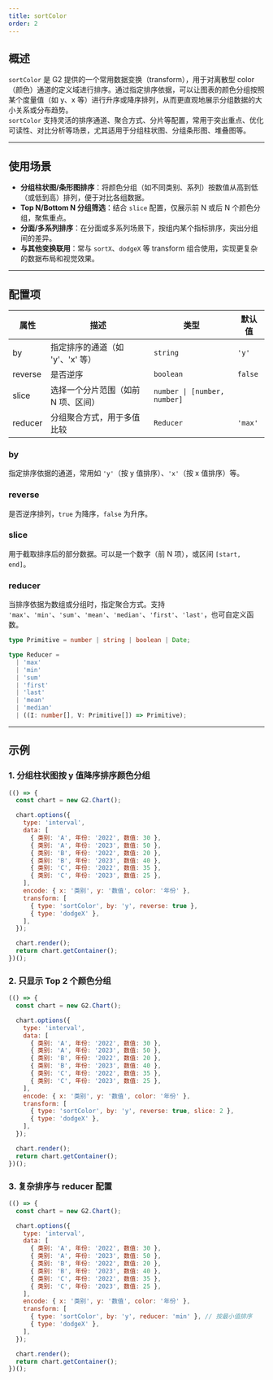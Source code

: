 ```yaml
---
title: sortColor
order: 2
---
```


## 概述

`sortColor` 是 G2 提供的一个常用数据变换（transform），用于对离散型 color（颜色）通道的定义域进行排序。通过指定排序依据，可以让图表的颜色分组按照某个度量值（如 y、x 等）进行升序或降序排列，从而更直观地展示分组数据的大小关系或分布趋势。  
`sortColor` 支持灵活的排序通道、聚合方式、分片等配置，常用于突出重点、优化可读性、对比分析等场景，尤其适用于分组柱状图、分组条形图、堆叠图等。

---

## 使用场景

- **分组柱状图/条形图排序**：将颜色分组（如不同类别、系列）按数值从高到低（或低到高）排列，便于对比各组数据。
- **Top N/Bottom N 分组筛选**：结合 `slice` 配置，仅展示前 N 或后 N 个颜色分组，聚焦重点。
- **分面/多系列排序**：在分面或多系列场景下，按组内某个指标排序，突出分组间的差异。
- **与其他变换联用**：常与 `sortX`、`dodgeX` 等 transform 组合使用，实现更复杂的数据布局和视觉效果。

---

## 配置项

| 属性    | 描述                                                   | 类型                         | 默认值  |
| ------- | ------------------------------------------------------ | ---------------------------- | ------- |
| by      | 指定排序的通道（如 'y'、'x' 等）                       | `string`                     | `'y'`   |
| reverse | 是否逆序                                               | `boolean`                    | `false` |
| slice   | 选择一个分片范围（如前 N 项、区间）                    | `number \| [number, number]` |         |
| reducer | 分组聚合方式，用于多值比较                             | `Reducer`                    | `'max'` |

### by

指定排序依据的通道，常用如 `'y'`（按 y 值排序）、`'x'`（按 x 值排序）等。

### reverse

是否逆序排列，`true` 为降序，`false` 为升序。

### slice

用于截取排序后的部分数据。可以是一个数字（前 N 项），或区间 `[start, end]`。

### reducer

当排序依据为数组或分组时，指定聚合方式。支持 `'max'`、`'min'`、`'sum'`、`'mean'`、`'median'`、`'first'`、`'last'`，也可自定义函数。

```ts
type Primitive = number | string | boolean | Date;

type Reducer =
  | 'max'
  | 'min'
  | 'sum'
  | 'first'
  | 'last'
  | 'mean'
  | 'median'
  | ((I: number[], V: Primitive[]) => Primitive);
```

---

## 示例

### 1. 分组柱状图按 y 值降序排序颜色分组

```js | ob
(() => {
  const chart = new G2.Chart();

  chart.options({
    type: 'interval',
    data: [
      { 类别: 'A', 年份: '2022', 数值: 30 },
      { 类别: 'A', 年份: '2023', 数值: 50 },
      { 类别: 'B', 年份: '2022', 数值: 20 },
      { 类别: 'B', 年份: '2023', 数值: 40 },
      { 类别: 'C', 年份: '2022', 数值: 35 },
      { 类别: 'C', 年份: '2023', 数值: 25 },
    ],
    encode: { x: '类别', y: '数值', color: '年份' },
    transform: [
      { type: 'sortColor', by: 'y', reverse: true },
      { type: 'dodgeX' },
    ],
  });

  chart.render();
  return chart.getContainer();
})();
```

### 2. 只显示 Top 2 个颜色分组

```js | ob
(() => {
  const chart = new G2.Chart();

  chart.options({
    type: 'interval',
    data: [
      { 类别: 'A', 年份: '2022', 数值: 30 },
      { 类别: 'A', 年份: '2023', 数值: 50 },
      { 类别: 'B', 年份: '2022', 数值: 20 },
      { 类别: 'B', 年份: '2023', 数值: 40 },
      { 类别: 'C', 年份: '2022', 数值: 35 },
      { 类别: 'C', 年份: '2023', 数值: 25 },
    ],
    encode: { x: '类别', y: '数值', color: '年份' },
    transform: [
      { type: 'sortColor', by: 'y', reverse: true, slice: 2 },
      { type: 'dodgeX' },
    ],
  });

  chart.render();
  return chart.getContainer();
})();
```

### 3. 复杂排序与 reducer 配置

```js | ob
(() => {
  const chart = new G2.Chart();

  chart.options({
    type: 'interval',
    data: [
      { 类别: 'A', 年份: '2022', 数值: 30 },
      { 类别: 'A', 年份: '2023', 数值: 50 },
      { 类别: 'B', 年份: '2022', 数值: 20 },
      { 类别: 'B', 年份: '2023', 数值: 40 },
      { 类别: 'C', 年份: '2022', 数值: 35 },
      { 类别: 'C', 年份: '2023', 数值: 25 },
    ],
    encode: { x: '类别', y: '数值', color: '年份' },
    transform: [
      { type: 'sortColor', by: 'y', reducer: 'min' }, // 按最小值排序
      { type: 'dodgeX' },
    ],
  });

  chart.render();
  return chart.getContainer();
})();
```